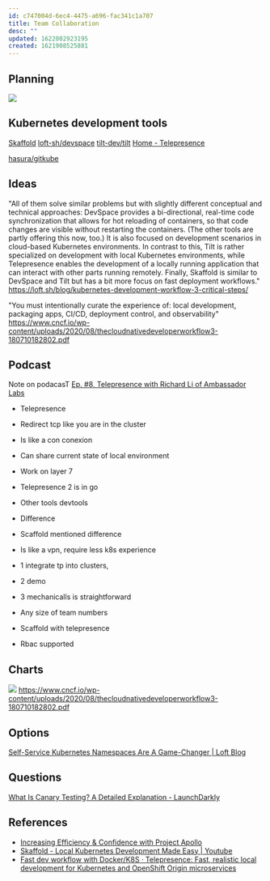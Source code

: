 ```yaml
---
id: c747004d-6ec4-4475-a696-fac341c1a707
title: Team Collaboration
desc: ""
updated: 1622002923195
created: 1621908525881
---
```


## Planning

![](/assets/images/2021-05-24-21-49-18.png)

## Kubernetes development tools

[Skaffold](https://skaffold.dev/)
[loft-sh/devspace](https://github.com/loft-sh/devspace)
[tilt-dev/tilt](https://github.com/tilt-dev/tilt)
[Home - Telepresence](https://www.telepresence.io/)

[hasura/gitkube](https://github.com/hasura/gitkube)

## Ideas

"All of them solve similar problems but with slightly different conceptual and technical approaches: DevSpace provides a bi-directional, real-time code synchronization that allows for hot reloading of containers, so that code changes are visible without restarting the containers. (The other tools are partly offering this now, too.) It is also focused on development scenarios in cloud-based Kubernetes environments. In contrast to this, Tilt is rather specialized on development with local Kubernetes environments, while Telepresence enables the development of a locally running application that can interact with other parts running remotely. Finally, Skaffold is similar to DevSpace and Tilt but has a bit more focus on fast deployment workflows." https://loft.sh/blog/kubernetes-development-workflow-3-critical-steps/

"You must intentionally curate the experience of: local development, packaging
apps, CI/CD, deployment control, and observability" https://www.cncf.io/wp-content/uploads/2020/08/thecloudnativedeveloperworkflow3-180710182802.pdf

## Podcast

Note on podacasT
[Ep. #8, Telepresence with Richard Li of Ambassador Labs](https://open.spotify.com/episode/7J3lxr5MxhGVhOWaLr2lv9?si=BBVX4B_3SRqqxu14pKEK_g)

- Telepresence

- Redirect tcp like you are in the cluster
- Is like a con conexion

- Can share current state of local environment

- Work on layer 7

- Telepresence 2 is in go

- Other tools devtools
- Difference

- Scaffold mentioned difference

- Is like a vpn, require less k8s experience

- 1 integrate tp into clusters,
- 2 demo
- 3 mechanicalls is straightforward

- Any size of team numbers

- Scaffold with telepresence

- Rbac supported

## Charts

![](/assets/images/2021-05-24-22-16-22.png)
https://www.cncf.io/wp-content/uploads/2020/08/thecloudnativedeveloperworkflow3-180710182802.pdf

## Options

[Self-Service Kubernetes Namespaces Are A Game-Changer | Loft Blog](https://loft.sh/blog/self-service-kubernetes-namespaces-are-a-game-changer/)

## Questions

[What Is Canary Testing? A Detailed Explanation - LaunchDarkly](https://launchdarkly.com/blog/what-is-canary-testing-a-detailed-explanation/)

## References

- [Increasing Efficiency & Confidence with Project Apollo](https://robinhood.engineering/increasing-efficiency-confidence-with-project-apollo-cea1ebe0f282)
- [Skaffold - Local Kubernetes Development Made Easy | Youtube](https://www.youtube.com/watch?v=tTNrzEjROCo)
- [Fast dev workflow with Docker/K8S · Telepresence: Fast, realistic local development for Kubernetes and OpenShift Origin microservices](https://www.telepresence.io/tutorials/docker.html)
